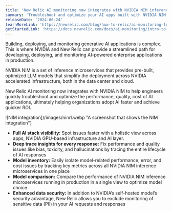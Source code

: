 ```yaml
---
title: 'New Relic AI monitoring now integrates with NVIDIA NIM inference microservices'
summary: 'Troubleshoot and optimize your AI apps built with NVIDIA NIM using in-depth insights across the AI stack'
releaseDate: '2024-06-24'
learnMoreLink: 'https://newrelic.com/blog/how-to-relic/ai-monitoring-for-nvidia-nim'
getStartedLink: 'https://docs.newrelic.com/docs/ai-monitoring/intro-to-ai-monitoring/#get-started'
---
```


Building, deploying, and monitoring generative AI applications is complex. This is where NVIDIA and New Relic can provide a streamlined path for developing, deploying, and monitoring AI-powered enterprise applications in production.

NVIDIA NIM is a set of inference microservices that provides pre-built, optimized LLM models that simplify the deployment across NVIDIA accelerated infrastructure, both in the data center and cloud.

New Relic AI monitoring now integrates with NVIDIA NIM to help engineers quickly troubleshoot and optimize the performance, quality, cost of AI applications, ultimately helping organizations adopt AI faster and achieve quicker ROI.

![NIM integration])/images/nim1.webp "A screenshot that shows the NIM integration")

- **Full AI stack visibility:** Spot issues faster with a holistic view across apps, NVIDIA GPU-based infrastructure and AI layer.
- **Deep trace insights for every response:** Fix performance and quality issues like bias, toxicity, and hallucinations by tracing the entire lifecycle of AI responses
- **Model inventory:** Easily isolate model-related performance, error, and cost issues by tracking key metrics across all NVIDIA NIM inference microservices in one place
- **Model comparison:** Compare the performance of NVIDIA NIM inference microservices running in production in a single view to optimize model choice.
- **Enhanced data security:** In addition to NVIDIA’s self-hosted model’s security advantage, New Relic allows you to exclude monitoring of sensitive data (PII) in your AI requests and responses
